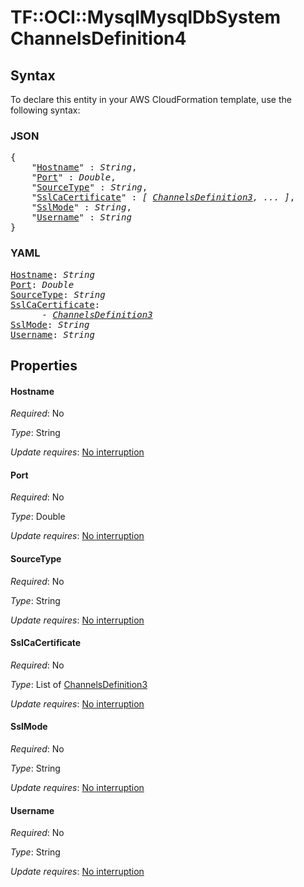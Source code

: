 # TF::OCI::MysqlMysqlDbSystem ChannelsDefinition4

## Syntax

To declare this entity in your AWS CloudFormation template, use the following syntax:

### JSON

<pre>
{
    "<a href="#hostname" title="Hostname">Hostname</a>" : <i>String</i>,
    "<a href="#port" title="Port">Port</a>" : <i>Double</i>,
    "<a href="#sourcetype" title="SourceType">SourceType</a>" : <i>String</i>,
    "<a href="#sslcacertificate" title="SslCaCertificate">SslCaCertificate</a>" : <i>[ <a href="channelsdefinition3.md">ChannelsDefinition3</a>, ... ]</i>,
    "<a href="#sslmode" title="SslMode">SslMode</a>" : <i>String</i>,
    "<a href="#username" title="Username">Username</a>" : <i>String</i>
}
</pre>

### YAML

<pre>
<a href="#hostname" title="Hostname">Hostname</a>: <i>String</i>
<a href="#port" title="Port">Port</a>: <i>Double</i>
<a href="#sourcetype" title="SourceType">SourceType</a>: <i>String</i>
<a href="#sslcacertificate" title="SslCaCertificate">SslCaCertificate</a>: <i>
      - <a href="channelsdefinition3.md">ChannelsDefinition3</a></i>
<a href="#sslmode" title="SslMode">SslMode</a>: <i>String</i>
<a href="#username" title="Username">Username</a>: <i>String</i>
</pre>

## Properties

#### Hostname

_Required_: No

_Type_: String

_Update requires_: [No interruption](https://docs.aws.amazon.com/AWSCloudFormation/latest/UserGuide/using-cfn-updating-stacks-update-behaviors.html#update-no-interrupt)

#### Port

_Required_: No

_Type_: Double

_Update requires_: [No interruption](https://docs.aws.amazon.com/AWSCloudFormation/latest/UserGuide/using-cfn-updating-stacks-update-behaviors.html#update-no-interrupt)

#### SourceType

_Required_: No

_Type_: String

_Update requires_: [No interruption](https://docs.aws.amazon.com/AWSCloudFormation/latest/UserGuide/using-cfn-updating-stacks-update-behaviors.html#update-no-interrupt)

#### SslCaCertificate

_Required_: No

_Type_: List of <a href="channelsdefinition3.md">ChannelsDefinition3</a>

_Update requires_: [No interruption](https://docs.aws.amazon.com/AWSCloudFormation/latest/UserGuide/using-cfn-updating-stacks-update-behaviors.html#update-no-interrupt)

#### SslMode

_Required_: No

_Type_: String

_Update requires_: [No interruption](https://docs.aws.amazon.com/AWSCloudFormation/latest/UserGuide/using-cfn-updating-stacks-update-behaviors.html#update-no-interrupt)

#### Username

_Required_: No

_Type_: String

_Update requires_: [No interruption](https://docs.aws.amazon.com/AWSCloudFormation/latest/UserGuide/using-cfn-updating-stacks-update-behaviors.html#update-no-interrupt)


